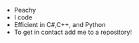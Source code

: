 - Peachy
- I code
- Efficient in C#,C++, and Python
- To get in contact add me to a repository!

<!---
PeachyJamJams/PeachyJamJams is a ✨ special ✨ repository because its `README.md` (this file) appears on your GitHub profile.
You can click the Preview link to take a look at your changes.
--->
